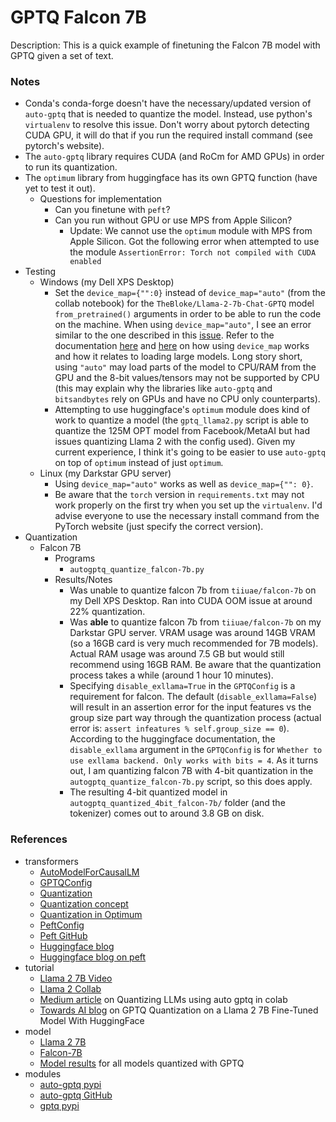 # GPTQ Falcon 7B

Description: This is a quick example of finetuning the Falcon 7B model with GPTQ given a set of text.


### Notes

 - Conda's conda-forge doesn't have the necessary/updated version of `auto-gptq` that is needed to quantize the model. Instead, use python's `virtualenv` to resolve this issue. Don't worry about pytorch detecting CUDA GPU, it will do that if you run the required install command (see pytorch's website).
 - The `auto-gptq` library requires CUDA (and RoCm for AMD GPUs) in order to run its quantization.
 - The `optimum` library from huggingface has its own GPTQ function (have yet to test it out).
	 - Questions for implementation
		 - Can you finetune with `peft`?
		 - Can you run without GPU or use MPS from Apple Silicon?
			 - Update: We cannot use the `optimum` module with MPS from Apple Silicon. Got the following error when attempted to use the module `AssertionError: Torch not compiled with CUDA enabled`
 - Testing
	 - Windows (my Dell XPS Desktop)
		 - Set the `device_map={"":0}` instead of `device_map="auto"` (from the collab notebook) for the `TheBloke/Llama-2-7b-Chat-GPTQ` model `from_pretrained()` arguments in order to be able to run the code on the machine. When using `device_map="auto"`, I see an error similar to the one described in this [issue](https://github.com/tloen/alpaca-lora/issues/368). Refer to the documentation [here](https://huggingface.co/docs/transformers/main_classes/model#large-model-loading) and [here](https://huggingface.co/docs/transformers/main_classes/model#transformers.PreTrainedModel.from_pretrained) on how using `device_map` works and how it relates to loading large models. Long story short, using `"auto"` may load parts of the model to CPU/RAM from the GPU and the 8-bit values/tensors may not be supported by CPU (this may explain why the libraries like `auto-gptq` and `bitsandbytes` rely on GPUs and have no CPU only counterparts).
         - Attempting to use huggingface's `optimum` module does kind of work to quantize a model (the `gptq_llama2.py` script is able to quantize the 125M OPT model from Facebook/MetaAI but had issues quantizing Llama 2 with the config used). Given my current experience, I think it's going to be easier to use `auto-gptq` on top of `optimum` instead of just `optimum`.
	 - Linux (my Darkstar GPU server)
		 - Using `device_map="auto"` works as well as `device_map={"": 0}`.
		 - Be aware that the `torch` version in `requirements.txt` may not work properly on the first try when you set up the `virtualenv`. I'd advise everyone to use the necessary install command from the PyTorch website (just specify the correct version).
 - Quantization
	 - Falcon 7B
		 - Programs
			 - `autogptq_quantize_falcon-7b.py`
		 - Results/Notes
			 - Was unable to quantize falcon 7b from `tiiuae/falcon-7b` on my Dell XPS Desktop. Ran into CUDA OOM issue at around 22% quantization.
			 - Was **able** to quantize falcon 7b from `tiiuae/falcon-7b` on my Darkstar GPU server. VRAM usage was around 14GB VRAM (so a 16GB card is very much recommended for 7B models). Actual RAM usage was around 7.5 GB but would still recommend using 16GB RAM. Be aware that the quantization process takes a while (around 1 hour 10 minutes).
			 - Specifying `disable_exllama=True` in the `GPTQConfig` is a requirement for falcon. The default (`disable_exllama=False`) will result in an assertion error for the input features vs the group size part way through the quantization process (actual error is: `assert infeatures % self.group_size == 0`). According to the huggingface documentation, the `disable_exllama` argument in the `GPTQConfig` is for `Whether to use exllama backend. Only works with bits = 4`. As it turns out, I am quantizing falcon 7B with 4-bit quantization in the `autogptq_quantize_falcon-7b.py` script, so this does apply.
			 - The resulting 4-bit quantized model in `autogptq_quantized_4bit_falcon-7b/` folder (and the tokenizer) comes out to around 3.8 GB on disk.


### References

 - transformers
	 - [AutoModelForCausalLM](https://huggingface.co/docs/transformers/v4.34.0/en/model_doc/auto#transformers.AutoModelForCausalLM)
	 - [GPTQConfig](https://huggingface.co/docs/transformers/v4.34.0/en/main_classes/quantization#transformers.GPTQConfig)
	 - [Quantization](https://huggingface.co/docs/transformers/v4.34.0/en/main_classes/quantization#quantization)
	 - [Quantization concept](https://huggingface.co/docs/text-generation-inference/conceptual/quantization)
	 - [Quantization in Optimum](https://huggingface.co/docs/optimum/llm_quantization/usage_guides/quantization)
	 - [PeftConfig](https://huggingface.co/docs/peft/main/en/package_reference/config#peft.PeftConfig)
	 - [Peft GitHub](https://github.com/huggingface/peft)
	 - [Huggingface blog](https://huggingface.co/blog/gptq-integration)
	 - [Huggingface blog on peft](https://huggingface.co/blog/peft)
 - tutorial
	 - [Llama 2 7B Video](https://www.youtube.com/watch?v=RlCQTtIYajM&ab_channel=1littlecoder)
	 - [Llama 2 Collab](https://colab.research.google.com/drive/1_TIrmuKOFhuRRiTWN94iLKUFu6ZX4ceb?usp=sharing)
	 - [Medium article](https://medium.com/@jain.sm/quantizing-llms-using-auto-gptq-in-colab-59e20b125e62) on Quantizing LLMs using auto gptq in colab
	 - [Towards AI blog](owardsai.net/p/machine-learning/gptq-quantization-on-a-llama-2-7b-fine-tuned-model-with-huggingface) on GPTQ Quantization on a Llama 2 7B Fine-Tuned Model With HuggingFace
 - model
	 - [Llama 2 7B](https://huggingface.co/meta-llama/Llama-2-7b)
	 - [Falcon-7B](https://huggingface.co/tiiuae/falcon-7b)
	 - [Model results](https://huggingface.co/models?search=gptq) for all models quantized with GPTQ
 - modules
	 - [auto-gptq pypi](https://pypi.org/project/auto-gptq/)
	 - [auto-gptq GitHub](https://github.com/PanQiWei/AutoGPTQ)
	 - [gptq pypi](https://pypi.org/project/gptq/)